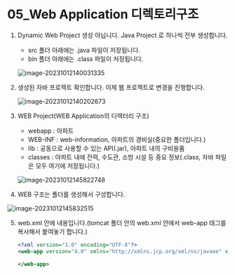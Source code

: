 # 05_Web Application 디렉토리구조



1. Dynamic Web Project 생성 아닙니다. Java Project 로 하나씩 전부 생성합니다.

   - src 폴더 아래에는 .java 파일이 저장됩니다.
   - bin 폴더 아래에는 .class 파일이 저장됩니다.

   ![image-20231012140031335](C:\Users\piay8\AppData\Roaming\Typora\typora-user-images\image-20231012140031335.png)



2. 생성된 자바 프로젝트 확인합니다. 이제 웹 프로젝트로 변경을 진행합니다.

   ![image-20231012140202673](C:\Users\piay8\AppData\Roaming\Typora\typora-user-images\image-20231012140202673.png)

3. WEB Project(WEB Application의 디렉터리 구조)

   - webapp : 아파트
   - WEB-INF : web-information, 아파트의 경비실(중요한 폴더입니다.)
   - lib : 공동으로 사용할 수 있는 API(.jar), 아파트 내의 구비용품
   - classes : 아파트 내에 전력, 수도관, 소방 시설 등 중요 정보(.class, 자바 파일은 모두 여기에 저장됩니다.)

   ![image-20231012145822748](C:\Users\piay8\AppData\Roaming\Typora\typora-user-images\image-20231012145822748.png)

4. WEB 구조는 폴더를 생성해서 구성합니다.

![image-20231012145832515](C:\Users\piay8\AppData\Roaming\Typora\typora-user-images\image-20231012145832515.png)

5. web.xml 안에 내용입니다.(tomcat 폴더 안의 web.xml 안에서 web-app 태그를 복사해서 붙여놓기 합니다.)

   ```xml
   <?xml version="1.0" encoding="UTF-8"?>
   <web-app version="4.0" xmlns="http://xmlns.jcp.org/xml/ns/javaee" xmlns:xsi="http://www.w3.org/2001/XMLSchema-instance" xsi:schemaLocation="http://xmlns.jcp.org/xml/ns/javaee                       http://xmlns.jcp.org/xml/ns/javaee/web-app_4_0.xsd">
   
   </web-app>
   ```

   
